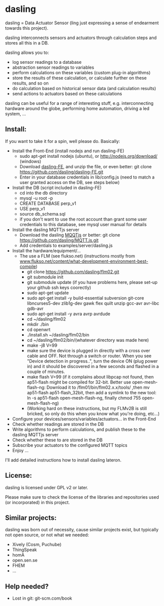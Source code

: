dasling
=======

dasling = Data Actuator Sensor (ling just expressing a sense of endearment towards this project).

dasling interconnects sensors and actuators through calculation steps and stores all this in a DB.

dasling allows you to:
+ log sensor readings to a database
+ abstraction sensor readings to variables
+ perform calculations on these variables (custom plug-in algorithms)
+ store the results of these calculation, or calculate further on these results, and so on
+ do calculation based on historical sensor data (and calculation results) 
+ send actions to actuators based on these calculations

dasling can be useful for a range of interesting stuff, e.g. interconnecting hardware around the globe, performing home automation, driving a led system, ...

Install:
--------

If you want to take it for a spin, well please do.
Basically:
+ Install the Front-End (install nodejs and run dasling-FE)
    + sudo apt-get install nodejs (ubuntu), or http://nodejs.org/download/ (windows)
    + Download [dasling-FE](http://github.com/dasling/dasling-FE), and unzip the file, or even better: git clone https://github.com/dasling/dasling-FE.git
    + Enter in your database credentials in lib/config.js (need to match a user granted access on the DB, see steps below)
+ Install the DB (script included in dasling-FE)
    + cd into the db directory
    + mysql -u root -p
    + CREATE DATABASE perp_v1
    + USE perp_v1
    + source db_schema.sql
    + if you don't want to use the root account than grant some user credentials to this database, see mysql user manual for details
+ Install the dasling MQTTjs server 
    + Download the dasling [MQQTjs](github.com/dasling/MQTT.js) or better: git clone https://github.com/dasling/MQTT.js.git
    + Add credentials to examples/server/dasling.js
+ Install the hardware/equipment/...
    + The use a FLM (see flukso.net) (instructions mostly from www.flukso.net/content/what-development-environment-best-compile)
        + git clone https://github.com/dasling/flm02.git
        + git submodule init
        + git submodule update (if you have problems here, please set-up your github ssh keys coorectly)
        + sudo apt-get update
        + sudo apt-get install -y build-essential subversion git-core libncurses5-dev zlib1g-dev gawk flex quilt unzip gcc-avr avr-libc gdb-avr
        + sudo apt-get install -y avra avrp avrdude
        + cd ~/dasling/flm02
        + mkdir ./bin
        + cd openwrt
        + ./install.sh ~/dasling/flm02/bin
        + cd ~/dasling/flm02/bin/(whatever directory was made here)
        + make -j8 V=99
        + make sure the device is plugged in directly with a cross over cable and OFF. Not through a switch or router. When you see "Device detection in progress..", turn the device ON (plug power in) and it should be discovered in a few seconds and flashed in a couple of minutes.
        + make flash V=99 (if it complains about libpcap not found, then ap51-flash might be compiled for 32-bit. Better use open-mesh-flash-ng: Download it to /flm01/bin/flm02.x.x/tools/ ,then mv ap51-flash ap51-flash_32bit, then add a symlink to the new tool: ln -s ap51-flash open-mesh-flash-ng, finally chmod 755 open-mesh-flash-ng)
        + (Working hard on these instructions, but my FLMv2B is still bricked, so only do this when you know what you're doing, etc...)
+ Configure your devices/sensors/variables/actuators... in the Front-End
+ Check whether readings are stored in the DB
+ Write algorithms to perform calculations, and publish these to the dasling MQTTjs server
+ Check whether these to are stored in the DB
+ Subscribe your actuators to the configured MQTT topics
+ Enjoy ...

I'll add detailed instructions how to install dasling lateron.

License:
--------
dasling is licensed under GPL v2 or later.

Please make sure to check the license of the libraries and repositories used (or incorporated) in this project.

Similar projects:
-----------------
dasling was born out of necessity, cause similar projects exist, but typically not open source, or not what we needed:
+ Xively (Cosm, Puchube)
+ ThingSpeak
+ homA
+ open.sen.se
+ FHEM
+ ...

Help needed?
------------
+ Lost in git: git-scm.com/book
